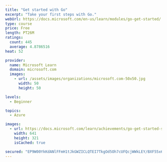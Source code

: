 ```yaml
---
title: "Get started with Go"
excerpt: "Take your first steps with Go."
webUrl: https://docs.microsoft.com/en-us/learn/modules/go-get-started/
type: course
price: Free
length: PT26M
ratings:
  count: 445
  average: 4.8786516
heat: 52

provider:
  name: Microsoft Learn
  domain: microsoft.com
  images:
    - url: /assets/images/organizations/microsoft.com-50x50.jpg
      width: 50
      height: 50

levels:
  - Beginner

topics:
  - Azure

images:
  - url: https://docs.microsoft.com/learn/achievements/go-get-started-social.png
    width: 641
    height: 321
    isCached: true

secured: "EP9W00YkKdANlFFmH1tJkGWZICLQTEI7TkgOd5Oh7cUFQcjWWkLEY/BXF55x6KImSs4VDfLHitzTltM+MAWhvaK773sHHprphrTrr9+GMOrdFKNi2L59Kiq4HWlEBpc8uBAQa00d7w0B7feH/ywo9kntyltoNxAJVR3afnJfHt8QLJqaRq6MTQqfLGhbBoLp5iU/0+W0vZEvy5166V+yEmVSquy/OgHkK1IKJkKyWpoYv88eNiWH/Zgtv5FKKpSx5VopNVVzRxsMpkQm9tpettDifg7ITCj3UogN7WRoMfksQfV9da1AT1Ij6ICBBo8swZJGChTehyy4CFHJ0ifqEgWwgYcoj/hwMauIa0ogPzBZMDBQ5vPc5e0L5hUWFCOe4QVyA1fOpjHRKFjrfn0vpxLA0MWnKIRs7gFAWJMumBc=;iEG4JDyO8tD6yTHi8/P6BQ=="
---
```


